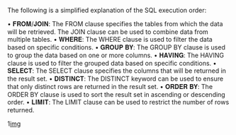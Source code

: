 The following is a simplified explanation of the SQL execution order:

• 𝐅𝐑𝐎𝐌/𝐉𝐎𝐈𝐍: The FROM clause specifies the tables from which the data will be retrieved. The JOIN clause can be used to combine data from multiple tables.
• 𝐖𝐇𝐄𝐑𝐄: The WHERE clause is used to filter the data based on specific conditions.
• 𝐆𝐑𝐎𝐔𝐏 𝐁𝐘: The GROUP BY clause is used to group the data based on one or more columns.
• 𝐇𝐀𝐕𝐈𝐍𝐆: The HAVING clause is used to filter the grouped data based on specific conditions.
• 𝐒𝐄𝐋𝐄𝐂𝐓: The SELECT clause specifies the columns that will be returned in the result set.
• 𝐃𝐈𝐒𝐓𝐈𝐍𝐂𝐓: The DISTINCT keyword can be used to ensure that only distinct rows are returned in the result set.
• 𝐎𝐑𝐃𝐄𝐑 𝐁𝐘: The ORDER BY clause is used to sort the result set in ascending or descending order.
• 𝐋𝐈𝐌𝐈𝐓: The LIMIT clause can be used to restrict the number of rows returned.

1[img](https://github.com/SouravGanesh/Data-Digest/blob/dd42d0edc87c70f0c0e2e66e6860c5b7fbd999dd/images/sql1.gif)
